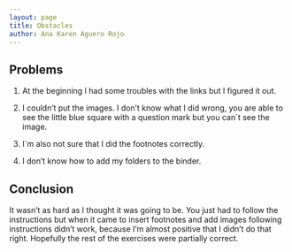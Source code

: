 ```yaml
---
layout: page
title: Obstacles
author: Ana Karen Aguero Rojo
---
```



## Problems

1. At the beginning I had some troubles with the links but I figured it out.

2. I couldn’t put the images. I don’t know what I did wrong, you are able to see the little blue square with a question mark but you can´t see the image. 

3. I´m also not sure that I did the footnotes correctly. 

4. I don’t know how to add my folders to the binder.


## Conclusion

It wasn’t as hard as I thought it was going to be. You just had to follow the instructions but when it came to insert footnotes and add images following instructions didn’t work, because I’m almost positive that I didn’t do that right. Hopefully the rest of the exercises were partially correct. 
 
